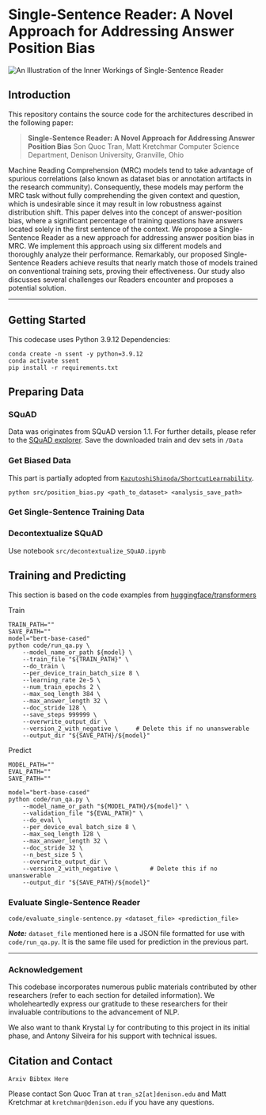 # Single-Sentence Reader: A Novel Approach for Addressing Answer Position Bias
![An Illustration of the Inner Workings of Single-Sentence Reader](images/pipeline.png)
## Introduction
This repository contains the source code for the architectures described in the following paper:
>**Single-Sentence Reader: A Novel Approach for Addressing Answer Position Bias**
>Son Quoc Tran, Matt Kretchmar
>Computer Science Department, Denison University, Granville, Ohio

Machine Reading Comprehension (MRC) models tend to take advantage of spurious correlations (also known as dataset bias or annotation artifacts in the research community). Consequently, these models may perform the MRC task without fully comprehending the given context and question, which is undesirable since it may result in low robustness against distribution shift. This paper delves into the concept of answer-position bias, where a significant percentage of training questions have answers located solely in the first sentence of the context. We propose a Single-Sentence Reader as a new approach for addressing answer position bias in MRC. We implement this approach using six different models and thoroughly analyze their performance. Remarkably, our proposed Single-Sentence Readers achieve results that nearly match those of models trained on conventional training sets, proving their effectiveness. Our study also discusses several challenges our Readers encounter and proposes a potential solution. 

---
## Getting Started
This codecase uses Python 3.9.12
Dependencies:
```
conda create -n ssent -y python=3.9.12
conda activate ssent
pip install -r requirements.txt
```
## Preparing Data
### SQuAD
Data was originates from SQuAD version 1.1. For further details, please refer to the [SQuAD explorer](https://github.com/rajpurkar/SQuAD-explorer/tree/master/dataset). 
Save the downloaded train and dev sets in `/Data`
### Get Biased Data
This part is partially adopted from [`KazutoshiShinoda/ShortcutLearnability`](https://github.com/kazutoshishinoda/shortcutlearnability).
```
python src/position_bias.py <path_to_dataset> <analysis_save_path>
```

### Get Single-Sentence Training Data

### Decontextualize SQuAD
Use notebook `src/decontextualize_SQuAD.ipynb`
## Training and Predicting
This section is based on the code examples from [huggingface/transformers](https://github.com/huggingface/transformers/tree/main/examples/pytorch/question-answering)

Train
```
TRAIN_PATH=""
SAVE_PATH=""
model="bert-base-cased"
python code/run_qa.py \
    --model_name_or_path ${model} \
    --train_file "${TRAIN_PATH}" \
    --do_train \
    --per_device_train_batch_size 8 \
    --learning_rate 2e-5 \
    --num_train_epochs 2 \
    --max_seq_length 384 \
    --max_answer_length 32 \
    --doc_stride 128 \
    --save_steps 999999 \
    --overwrite_output_dir \
    --version_2_with_negative \     # Delete this if no unanswerable
    --output_dir "${SAVE_PATH}/${model}"
```

Predict
```
MODEL_PATH=""
EVAL_PATH=""
SAVE_PATH=""

model="bert-base-cased"
python code/run_qa.py \
    --model_name_or_path "${MODEL_PATH}/${model}" \
    --validation_file "${EVAL_PATH}" \
    --do_eval \
    --per_device_eval_batch_size 8 \
    --max_seq_length 128 \
    --max_answer_length 32 \
    --doc_stride 32 \
    --n_best_size 5 \
    --overwrite_output_dir \
    --version_2_with_negative \         # Delete this if no unanswerable
    --output_dir "${SAVE_PATH}/${model}"
```
### Evaluate Single-Sentence Reader
```
code/evaluate_single-sentence.py <dataset_file> <prediction_file>
```
***Note:*** `dataset_file` mentioned here is a JSON file formatted for use with `code/run_qa.py`. It is the same file used for prediction in the previous part.

---

### Acknowledgement
This codebase incorporates numerous public materials contributed by other researchers (refer to each section for detailed information). We wholeheartedly express our gratitude to these researchers for their invaluable contributions to the advancement of NLP.

We also want to thank Krystal Ly for contributing to this project in its initial phase, and Antony Silveira for his support with technical issues.
## Citation and Contact
```
Arxiv Bibtex Here
```
Please contact Son Quoc Tran at `tran_s2[at]denison.edu` and Matt Kretchmar at `kretchmar@denison.edu` if you have any questions.
